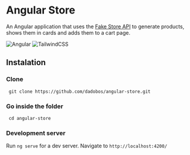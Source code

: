 # Angular Store

An Angular application that uses the [Fake Store API](https://fakestoreapi.com) to generate products, shows them in cards and adds them to a cart page.


![Angular](https://img.shields.io/badge/angular-%23DD0031.svg?style=for-the-badge&logo=angular&logoColor=white)
![TailwindCSS](https://img.shields.io/badge/tailwindcss-%2338B2AC.svg?style=for-the-badge&logo=tailwind-css&logoColor=white)


## Instalation

### Clone

``` git clone https://github.com/dadobos/angular-store.git```

### Go inside the folder

``` cd angular-store```
### Development server

Run `ng serve` for a dev server.
 Navigate to `http://localhost:4200/`
